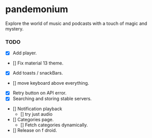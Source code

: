 # pandemonium

Explore the world of music and podcasts with a touch of magic and mystery.

### TODO
- [x] Add player.
- [] Fix material 13 theme.
- [x] Add toasts / snackBars.
- [] move keyboard above everything.
- [x] Retry button on API error.
- [x] Searching and storing stable servers.
- [] Notification playback
  - [] try just audio
- [] Categories page.
  - [] Fetch categories dynamically.
- [] Release on f droid.
